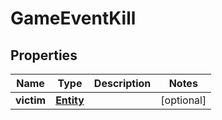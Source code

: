 
# GameEventKill

## Properties
Name | Type | Description | Notes
------------ | ------------- | ------------- | -------------
**victim** | [**Entity**](Entity.md) |  |  [optional]



